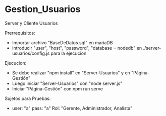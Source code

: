 # Gestion_Usuarios
Server y Cliente Usuarios

Prerrequisitos:
- Importar archivo "BaseDeDatos.sql" en mariaDB
- introducir "user", "host", "password", "database = nodedb" en ./server-usuarios/config.js para la ejecucion

Ejecucion:
- Se debe realizar "npm install" en "Server-Usuarios" y en "Página-Gestión"
- Luego iniciar "Server-Usuarios" con "node server.js"
- Iniciar "Página-Gestión" con npm run serve 

Sujetos para Pruebas:
- user: "a"  pass: "a" Rol: "Gerente, Administrador, Analista"
